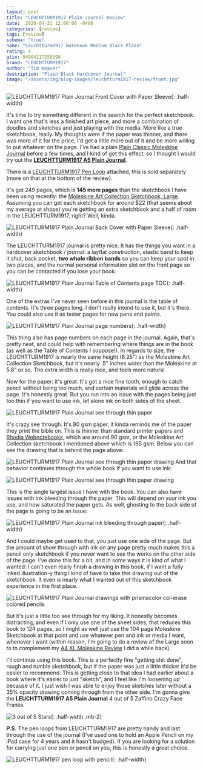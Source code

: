 ```yaml
---
layout: post
title: "LEUCHTTURM1917 Plain Journal Review"
date:  2020-04-21 12:00:00 -0400
categories: [review]
tags: [review]
schema: "true"
name: "Leuchtturm1917 Notebook Medium Black Plain"
rating: 4
gtin: 04004117258398
brand: "LEUCHTTURM1917"
author: "Tim Weaver"
description: "Plain Black Hardcover Journal"
image: "/assets/img/blog-images/leuchtturm1917-review/front.jpg"
---
```


![LEUCHTTURM1917 Plain Journal Front Cover with Paper Sleeve](/assets/img/blog-images/leuchtturm1917-review/front.jpg){: .half-width}

It's time to try something different in the search for the perfect sketchbook. I want one that's less a finished art piece, and more a combination of doodles and sketches and just playing with the media. More like a true sketchbook, really. My thoughts were if the paper was thinner, and there was more of it for the price, I'd get a little more out of it and be more willing to put whatever on the page. I've had a plain [Plain Classic Moleskine Journal](https://us.moleskine.com/classic-notebook-black/p0460) before a few times, and I kind of got this effect, so I thought I would try out the **[LEUCHTTURM1917 A5 Plain Journal](https://www.leuchtturm1917.us/notebook-medium-a5-hardcover-251-numbered-pages-5-3-4-x-8-1-4-in.html)**.

There is a [LEUCHTTURM1917 Pen Loop](https://www.leuchtturm1917.us/pen-loop-elastic-pen-holder-size-40-x-40-mm-15-mm-elastic-loop.html) attached, this is sold separately (more on that at the bottom of the review).

It's got 249 pages, which is **145 more pages** than the sketchbook I have been using recently: the [Moleskine Art Collection Sketchbook, Large](https://us.moleskine.com/sketchbook-black/p0437). Assuming you can get each sketchbook for around $22 (that seems about my average at shops) you're getting an extra sketchbook and a half of room in the LEUCHTTURM1917, right? Well, kinda.

![LEUCHTTURM1917 Plain Journal Back Cover with Paper Sleeve](/assets/img/blog-images/leuchtturm1917-review/back.jpg){: .half-width}

<!--more-->

The LEUCHTTURM1917 journal is pretty nice. It has the things you want in a hardcover sketchbook / journal: a layflat construction, elastic band to keep it shut, back pocket, **two whole ribbon bands** so you can keep your spot in two places, and the normal personal information slot on the front page so you can be contacted if you lose your book.

![LEUCHTTURM1917 Plain Journal Table of Contents page TOC](/assets/img/blog-images/leuchtturm1917-review/toc.jpg){: .half-width}

One of the extras I've never seen before in this journal is the table of contents. It's three pages long. I don't really intend to use it, but it's there. You could also use it as tester pages for new pens and paints.

![LEUCHTTURM1917 Plain Journal page numbers](/assets/img/blog-images/leuchtturm1917-review/page-num.JPG){: .half-width}

This thing also has page numbers on each page in the journal. Again, that's pretty neat, and could help with remembering where things are in the book (as well as the Table of Contents I suppose!). In regards to size, the LEUCHTTURM1917 is nearly the same height (8.25") as the Moleskine Art Collection Sketchbook, but it's nearly .5" inches wider than the Moleskine at 5.8" or so. The extra width is really nice, and feels more natural.

Now for the paper: it's great. It's got a nice fine tooth, enough to catch pencil without being too much, and certain materials will glide across the page. It's honestly great. But you run into an issue with the pages being just too thin if you want to use ink, let alone ink on both sides of the sheet.

![LEUCHTTURM1917 Plain Journal see through thin paper](/assets/img/blog-images/leuchtturm1917-review/thin-paper.jpg)

It's crazy see through. It's 80 gsm paper, it kinda reminds me of the paper they print the bible on. This is thinner than standard printer papers and [Rhodia Webnotebooks](https://rhodiapads.com/collections_boutique_webnotebook.php), which are around 90 gsm, or the Moleskine Art Collection sketchbook I mentioned above which is 165 gsm. Below you can see the drawing that is behind the page above:

![LEUCHTTURM1917 Plain Journal see through thin paper drawing](/assets/img/blog-images/leuchtturm1917-review/first-spread.jpg)
And that behavior continues through the whole book if you want to use ink:

![LEUCHTTURM1917 Plain Journal see through thin paper drawing](/assets/img/blog-images/leuchtturm1917-review/ghosting.jpg)

This is the single largest issue I have with the book. You can also have issues with ink bleeding through the paper. This will depend on your ink you use, and how saturated the paper gets. As well, ghosting to the back side of the page is going to be an issue:

![LEUCHTTURM1917 Plain Journal ink bleeding through paper](/assets/img/blog-images/leuchtturm1917-review/bleed-through.jpg){: .half-width}

And I could maybe get used to that, you just use one side of the page. But the amount of show through with ink on any page pretty much makes this a pencil only sketchbook if you never want to see the works on the other side of the page. I've done this for a bit, and in some ways it is kind of what I wanted: I can't even really finish a drawing in this book, if I want a fully inked illustration-y thing I kind of have to take this drawing out of the sketchbook. It even is nearly what I wanted out of this sketchbook experience in the first place.

![LEUCHTTURM1917 Plain Journal drawings with prismacolor col-erase colored pencils](/assets/img/blog-images/leuchtturm1917-review/pencil-spread.jpg)

But it's just a little too see through for my liking. It honestly becomes distracting, and even if I only use one of the sheet sides, that reduces this book to 124 pages, so I might as well just use the 104 page Moleskine Sketchbook at that point and use whatever pen and ink or media I want, whenever I want (within reason, I'm going to do a review of the Large soon to to complement my [A4 XL Moleskine Review](/review/2018/05/30/moleskine-art-plus-sketchbook-a4-review.html) I did a while back).

I'll continue using this book. This is a perfectly fine "getting shit done", rough and tumble sketchbook, but if the paper was just a little thicker it'd be easier to recommend.  This is getting close to that idea I had earlier about a book where it's easier to just "sketch", and I feel like I'm loosening up because of it. I just wish I was able to enjoy those sketches later without a 35% opacity drawing coming through from the other side. I'm gonna give the **LEUCHTTURM1917 A5 Plain Journal** 4 out of 5 Zaffino Crazy Face Franks.

![3 out of 5 Stars](/assets/img/blog-images/zaffino-scale-4-star.jpg){: .half-width .mb-2}

**P.S.** The pen loops from LEUCHTTURM1917 are pretty handy and last through the use of the journal (I've used one to hold an Apple Pencil on my iPad case for 4 years and it hasn't budged). If you are looking for a solution for carrying just one pen or pencil on you, this is honestly a great choice.

![LEUCHTTURM1917 pen loop with pencil](/assets/img/blog-images/leuchtturm1917-review/pen-loop.jpg){: .half-width}
